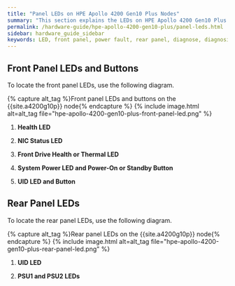 ```yaml
---
title: "Panel LEDs on HPE Apollo 4200 Gen10 Plus Nodes"
summary: "This section explains the LEDs on HPE Apollo 4200 Gen10 Plus nodes, including front panel LEDs and buttons, power fault LEDs, and rear panel LEDs. You can use these LEDs to diagnose hardware health issues. For more information, see <a href='https://www.hpe.com/psnow/product-documentation?oid=1013422400&cc=ca&lc=en&jumpid=in_pdp-psnow-docs'>HPE Apollo 4200 Gen10 Plus System - Product Documentation</a>."
permalink: /hardware-guide/hpe-apollo-4200-gen10-plus/panel-leds.html
sidebar: hardware_guide_sidebar
keywords: LED, front panel, power fault, rear panel, diagnose, diagnosis, hardware health
---
```


## Front Panel LEDs and Buttons

To locate the front panel LEDs, use the following diagram.

{% capture alt_tag %}Front panel LEDs and buttons on the {{site.a4200g10p}} node{% endcapture %}
{% include image.html alt=alt_tag file="hpe-apollo-4200-gen10-plus-front-panel-led.png" %}

1. **Health LED**

1. **NIC Status LED**

1. **Front Drive Health or Thermal LED**

1. **System Power LED and Power-On or Standby Button**

1. **UID LED and Button**


## Rear Panel LEDs

To locate the rear panel LEDs, use the following diagram.

{% capture alt_tag %}Rear panel LEDs on the {{site.a4200g10p}} node{% endcapture %}
{% include image.html alt=alt_tag file="hpe-apollo-4200-gen10-plus-rear-panel-led.png" %}

1. **UID LED**

1. **PSU1 and PSU2 LEDs**
